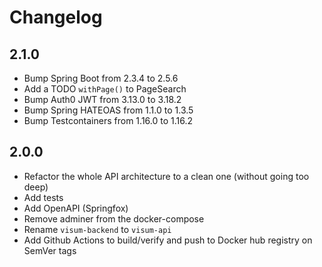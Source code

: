 # Changelog

## 2.1.0
* Bump Spring Boot from 2.3.4 to 2.5.6
* Add a TODO `withPage()` to PageSearch
* Bump Auth0 JWT from 3.13.0 to 3.18.2
* Bump Spring HATEOAS from 1.1.0 to 1.3.5
* Bump Testcontainers from 1.16.0 to 1.16.2

## 2.0.0
* Refactor the whole API architecture to a clean one (without going too deep)
* Add tests
* Add OpenAPI (Springfox)
* Remove adminer from the docker-compose
* Rename `visum-backend` to `visum-api`
* Add Github Actions to build/verify and push to Docker hub registry on SemVer tags
